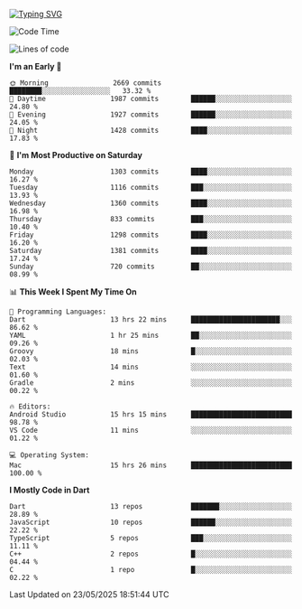 
<a href="https://git.io/typing-svg"><img src="https://readme-typing-svg.demolab.com?font=Source+Code+Pro&pause=1000&random=false&width=435&lines=Hey+%F0%9F%A5%B6+iam+Yaskraz" alt="Typing SVG" /></a>
<!--START_SECTION:waka-->
![Code Time](http://img.shields.io/badge/Code%20Time-1%2C123%20hrs%2015%20mins-blue)

![Lines of code](https://img.shields.io/badge/From%20Hello%20World%20I%27ve%20Written-5.1%20million%20lines%20of%20code-blue)

**I'm an Early 🐤** 

```text
🌞 Morning                2669 commits        ████████░░░░░░░░░░░░░░░░░   33.32 % 
🌆 Daytime                1987 commits        ██████░░░░░░░░░░░░░░░░░░░   24.80 % 
🌃 Evening                1927 commits        ██████░░░░░░░░░░░░░░░░░░░   24.05 % 
🌙 Night                  1428 commits        ████░░░░░░░░░░░░░░░░░░░░░   17.83 % 
```
📅 **I'm Most Productive on Saturday** 

```text
Monday                   1303 commits        ████░░░░░░░░░░░░░░░░░░░░░   16.27 % 
Tuesday                  1116 commits        ███░░░░░░░░░░░░░░░░░░░░░░   13.93 % 
Wednesday                1360 commits        ████░░░░░░░░░░░░░░░░░░░░░   16.98 % 
Thursday                 833 commits         ███░░░░░░░░░░░░░░░░░░░░░░   10.40 % 
Friday                   1298 commits        ████░░░░░░░░░░░░░░░░░░░░░   16.20 % 
Saturday                 1381 commits        ████░░░░░░░░░░░░░░░░░░░░░   17.24 % 
Sunday                   720 commits         ██░░░░░░░░░░░░░░░░░░░░░░░   08.99 % 
```


📊 **This Week I Spent My Time On** 

```text
💬 Programming Languages: 
Dart                     13 hrs 22 mins      ██████████████████████░░░   86.62 % 
YAML                     1 hr 25 mins        ██░░░░░░░░░░░░░░░░░░░░░░░   09.26 % 
Groovy                   18 mins             █░░░░░░░░░░░░░░░░░░░░░░░░   02.03 % 
Text                     14 mins             ░░░░░░░░░░░░░░░░░░░░░░░░░   01.60 % 
Gradle                   2 mins              ░░░░░░░░░░░░░░░░░░░░░░░░░   00.22 % 

🔥 Editors: 
Android Studio           15 hrs 15 mins      █████████████████████████   98.78 % 
VS Code                  11 mins             ░░░░░░░░░░░░░░░░░░░░░░░░░   01.22 % 

💻 Operating System: 
Mac                      15 hrs 26 mins      █████████████████████████   100.00 % 
```

**I Mostly Code in Dart** 

```text
Dart                     13 repos            ███████░░░░░░░░░░░░░░░░░░   28.89 % 
JavaScript               10 repos            ██████░░░░░░░░░░░░░░░░░░░   22.22 % 
TypeScript               5 repos             ███░░░░░░░░░░░░░░░░░░░░░░   11.11 % 
C++                      2 repos             █░░░░░░░░░░░░░░░░░░░░░░░░   04.44 % 
C                        1 repo              █░░░░░░░░░░░░░░░░░░░░░░░░   02.22 % 
```




 Last Updated on 23/05/2025 18:51:44 UTC
<!--END_SECTION:waka-->
